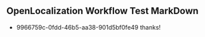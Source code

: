 ## OpenLocalization Workflow Test MarkDown
* 9966759c-0fdd-46b5-aa38-901d5bf0fe49 thanks!

<!--HONumber=Oct16_HO4-->


